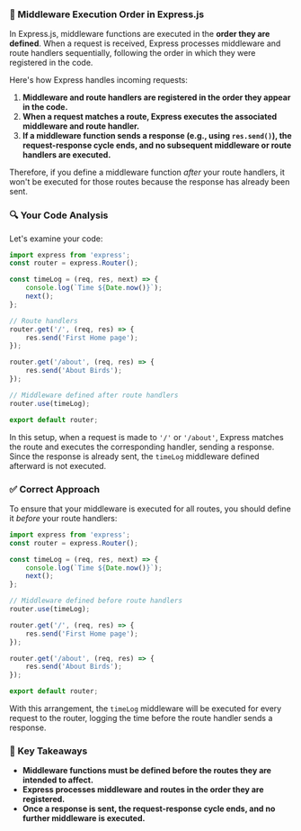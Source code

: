 
### 🔄 Middleware Execution Order in Express.js

In Express.js, middleware functions are executed in the **order they are defined**. When a request is received, Express processes middleware and route handlers sequentially, following the order in which they were registered in the code.

Here's how Express handles incoming requests:

1. **Middleware and route handlers are registered in the order they appear in the code.**
2. **When a request matches a route, Express executes the associated middleware and route handler.**
3. **If a middleware function sends a response (e.g., using `res.send()`), the request-response cycle ends, and no subsequent middleware or route handlers are executed.**

Therefore, if you define a middleware function *after* your route handlers, it won't be executed for those routes because the response has already been sent.

### 🔍 Your Code Analysis

Let's examine your code:

```javascript
import express from 'express';
const router = express.Router();

const timeLog = (req, res, next) => {
    console.log(`Time ${Date.now()}`);
    next();
};

// Route handlers
router.get('/', (req, res) => {
    res.send('First Home page');
});

router.get('/about', (req, res) => {
    res.send('About Birds');
});

// Middleware defined after route handlers
router.use(timeLog);

export default router;
```

In this setup, when a request is made to `'/'` or `'/about'`, Express matches the route and executes the corresponding handler, sending a response. Since the response is already sent, the `timeLog` middleware defined afterward is not executed.

### ✅ Correct Approach

To ensure that your middleware is executed for all routes, you should define it *before* your route handlers:

```javascript
import express from 'express';
const router = express.Router();

const timeLog = (req, res, next) => {
    console.log(`Time ${Date.now()}`);
    next();
};

// Middleware defined before route handlers
router.use(timeLog);

router.get('/', (req, res) => {
    res.send('First Home page');
});

router.get('/about', (req, res) => {
    res.send('About Birds');
});

export default router;
```

With this arrangement, the `timeLog` middleware will be executed for every request to the router, logging the time before the route handler sends a response.

### 📌 Key Takeaways

* **Middleware functions must be defined before the routes they are intended to affect.**
* **Express processes middleware and routes in the order they are registered.**
* **Once a response is sent, the request-response cycle ends, and no further middleware is executed.**

